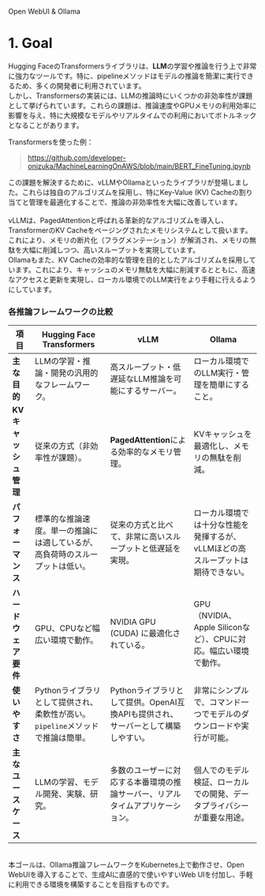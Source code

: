 Open WebUI & Ollama

# 1. Goal
Hugging FaceのTransformersライブラリは、**LLM**の学習や推論を行う上で非常に強力なツールです。特に、pipelineメソッドはモデルの推論を簡潔に実行できるため、多くの開発者に利用されています。<br>
しかし、Transformersの実装には、LLMの推論時にいくつかの非効率性が課題として挙げられています。これらの課題は、推論速度やGPUメモリの利用効率に影響を与え、特に大規模なモデルやリアルタイムでの利用においてボトルネックとなることがあります。

Transformersを使った例：<br>
> https://github.com/developer-onizuka/MachineLearningOnAWS/blob/main/BERT_FineTuning.ipynb

この課題を解決するために、vLLMやOllamaといったライブラリが登場しました。これらは独自のアルゴリズムを採用し、特にKey-Value (KV) Cacheの割り当てと管理を最適化することで、推論の非効率性を大幅に改善しています。<br><br>
vLLMは、PagedAttentionと呼ばれる革新的なアルゴリズムを導入し、TransformerのKV Cacheをページングされたメモリシステムとして扱います。これにより、メモリの断片化（フラグメンテーション）が解消され、メモリの無駄を大幅に削減しつつ、高いスループットを実現しています。<br>
Ollamaもまた、KV Cacheの効率的な管理を目的としたアルゴリズムを採用しています。これにより、キャッシュのメモリ無駄を大幅に削減するとともに、高速なアクセスと更新を実現し、ローカル環境でのLLM実行をより手軽に行えるようにしています。<br>

### 各推論フレームワークの比較

| 項目 | Hugging Face Transformers | vLLM | Ollama |
|---|---|---|---|
| **主な目的** | LLMの学習・推論・開発の汎用的なフレームワーク。 | 高スループット・低遅延なLLM推論を可能にするサーバー。 | ローカル環境でのLLM実行・管理を簡単にすること。 |
| **KVキャッシュ管理** | 従来の方式（非効率性が課題）。 | **PagedAttention**による効率的なメモリ管理。 | KVキャッシュを最適化し、メモリの無駄を削減。 |
| **パフォーマンス** | 標準的な推論速度。単一の推論には適しているが、高負荷時のスループットは低い。 | 従来の方式と比べて、非常に高いスループットと低遅延を実現。 | ローカル環境では十分な性能を発揮するが、vLLMほどの高スループットは期待できない。 |
| **ハードウェア要件** | GPU、CPUなど幅広い環境で動作。 | NVIDIA GPU (CUDA) に最適化されている。 | GPU（NVIDIA、Apple Siliconなど）、CPUに対応。幅広い環境で動作。 |
| **使いやすさ** | Pythonライブラリとして提供され、柔軟性が高い。`pipeline`メソッドで推論は簡単。 | Pythonライブラリとして提供。OpenAI互換APIも提供され、サーバーとして構築しやすい。 | 非常にシンプルで、コマンド一つでモデルのダウンロードや実行が可能。 |
| **主なユースケース** | LLMの学習、モデル開発、実験、研究。 | 多数のユーザーに対応する本番環境の推論サーバー、リアルタイムアプリケーション。 | 個人でのモデル検証、ローカルでの開発、データプライバシーが重要な用途。 |

<br>
本ゴールは、Ollama推論フレームワークをKubernetes上で動作させ、Open WebUIを導入することで、生成AIに直感的で使いやすいWeb UIを付加し、手軽に利用できる環境を構築することを目指すものです。



